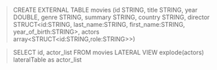 
> CREATE EXTERNAL TABLE movies (id STRING, title STRING, year DOUBLE, genre STRING, summary STRING, country STRING, director STRUCT<id:STRING, last_name:STRING, first_name:STRING, year_of_birth:STRING>, actors array<STRUCT\<id:STRING,role:STRING>>)

> SELECT id, actor_list 
>   FROM movies 
>   LATERAL VIEW explode(actors) lateralTable as actor_list

